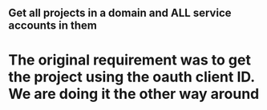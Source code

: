 ## Get all projects in a domain and ALL service accounts in them
# The original requirement was to get the project using the oauth client ID. We are doing it the other way around